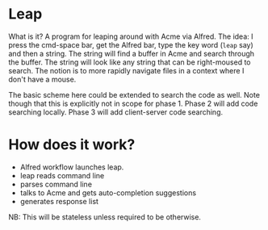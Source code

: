 Leap
====

What is it? A program for leaping around with Acme via Alfred. The idea: I press the cmd-space bar,
get the Alfred bar, type the key word (`leap` say) and then a string. The string will find a buffer in 
Acme and search through the buffer. The string will look like any string that can be right-moused
to search. The notion is to more rapidly navigate files in a context where I don't have a mouse.

The basic scheme here could be extended to search the code as well. Note though that this is
explicitly not in scope for phase 1. Phase 2 will add code searching locally. Phase 3 will add
client-server code searching.

How does it work?
===

*  Alfred workflow launches leap.
*  leap reads command line
*  parses command line
*  talks to Acme and gets auto-completion suggestions
*  generates response list

NB: This will be stateless unless required to be otherwise.

